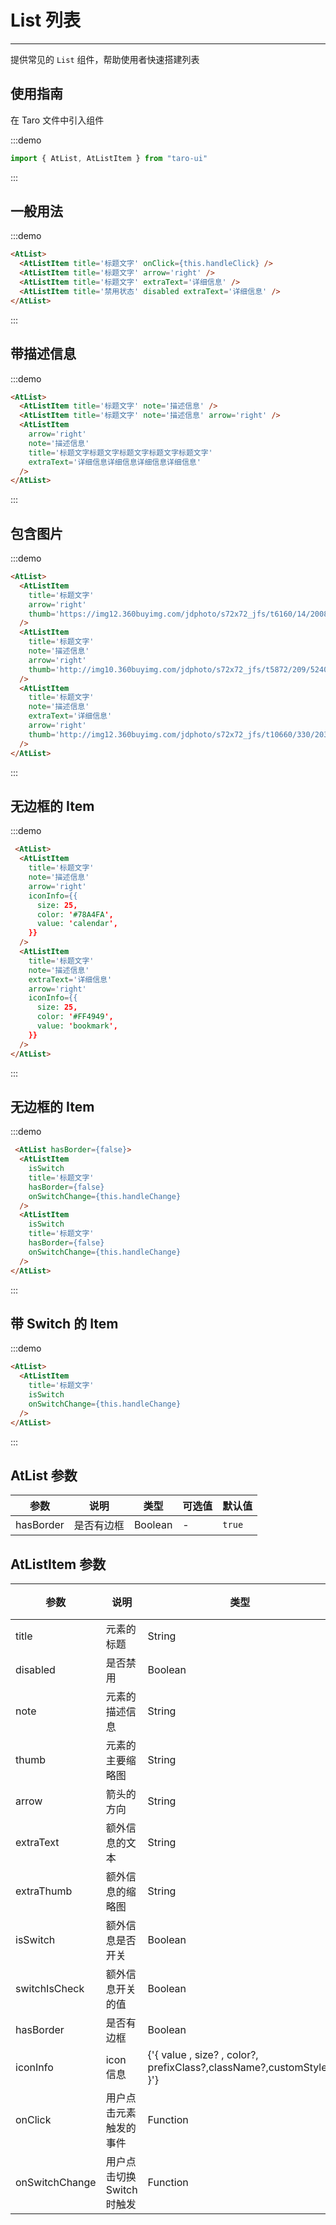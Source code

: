 # List 列表

---

提供常见的 `List` 组件，帮助使用者快速搭建列表

## 使用指南

在 Taro 文件中引入组件

:::demo

```js
import { AtList, AtListItem } from "taro-ui"
```

:::

## 一般用法

:::demo

```html
<AtList>
  <AtListItem title='标题文字' onClick={this.handleClick} />
  <AtListItem title='标题文字' arrow='right' />
  <AtListItem title='标题文字' extraText='详细信息' />
  <AtListItem title='禁用状态' disabled extraText='详细信息' />
</AtList>
```

:::

## 带描述信息

:::demo

```html
<AtList>
  <AtListItem title='标题文字' note='描述信息' />
  <AtListItem title='标题文字' note='描述信息' arrow='right' />
  <AtListItem
    arrow='right'
    note='描述信息'
    title='标题文字标题文字标题文字标题文字标题文字'
    extraText='详细信息详细信息详细信息详细信息'
  />
</AtList>
```

:::

## 包含图片

:::demo

```html
<AtList>
  <AtListItem
    title='标题文字'
    arrow='right'
    thumb='https://img12.360buyimg.com/jdphoto/s72x72_jfs/t6160/14/2008729947/2754/7d512a86/595c3aeeNa89ddf71.png'
  />
  <AtListItem
    title='标题文字'
    note='描述信息'
    arrow='right'
    thumb='http://img10.360buyimg.com/jdphoto/s72x72_jfs/t5872/209/5240187906/2872/8fa98cd/595c3b2aN4155b931.png'
  />
  <AtListItem
    title='标题文字'
    note='描述信息'
    extraText='详细信息'
    arrow='right'
    thumb='http://img12.360buyimg.com/jdphoto/s72x72_jfs/t10660/330/203667368/1672/801735d7/59c85643N31e68303.png'
  />
</AtList>
```

:::

## 无边框的 Item

:::demo

```html
 <AtList>
  <AtListItem
    title='标题文字'
    note='描述信息'
    arrow='right'
    iconInfo={{
      size: 25,
      color: '#78A4FA',
      value: 'calendar',
    }}
  />
  <AtListItem
    title='标题文字'
    note='描述信息'
    extraText='详细信息'
    arrow='right'
    iconInfo={{
      size: 25,
      color: '#FF4949',
      value: 'bookmark',
    }}
  />
</AtList>
```

:::

## 无边框的 Item

:::demo

```html
 <AtList hasBorder={false}>
  <AtListItem
    isSwitch
    title='标题文字'
    hasBorder={false}
    onSwitchChange={this.handleChange}
  />
  <AtListItem
    isSwitch
    title='标题文字'
    hasBorder={false}
    onSwitchChange={this.handleChange}
  />
</AtList>
```

:::

## 带 Switch 的 Item

:::demo

```html
<AtList>
  <AtListItem
    title='标题文字'
    isSwitch
    onSwitchChange={this.handleChange}
  />
</AtList>
```

:::

## AtList 参数

| 参数      | 说明       | 类型    | 可选值 | 默认值 |
| --------- | ---------- | ------- | ------ | ------ |
| hasBorder | 是否有边框 | Boolean | -      | `true` |

## AtListItem 参数

| 参数           | 说明                       | 类型                                                                 | 可选值                 | 默认值  |
| -------------- | -------------------------- | -------------------------------------------------------------------- | ---------------------- | ------- |
| title          | 元素的标题                 | String                                                               | -                      | -       |
| disabled       | 是否禁用                   | Boolean                                                              | -                      | `false` |
| note           | 元素的描述信息             | String                                                               | -                      | -       |
| thumb          | 元素的主要缩略图           | String                                                               | -                      | -       |
| arrow          | 箭头的方向                 | String                                                               | `right`,`top`,`bottom` | -       |
| extraText      | 额外信息的文本             | String                                                               | -                      | -       |
| extraThumb     | 额外信息的缩略图           | String                                                               | -                      | -       |
| isSwitch       | 额外信息是否开关           | Boolean                                                              | -                      | `false` |
| switchIsCheck  | 额外信息开关的值           | Boolean                                                              | -                      | `false` |
| hasBorder      | 是否有边框                 | Boolean                                                              | -                      | `true`  |
| iconInfo       | icon 信息                  | {'{ value , size? , color?, prefixClass?,className?,customStyle? }'} | -                      | `true`  |
| onClick        | 用户点击元素触发的事件     | Function                                                             | -                      | -       |
| onSwitchChange | 用户点击切换 Switch 时触发 | Function                                                             | -                      | -       |
